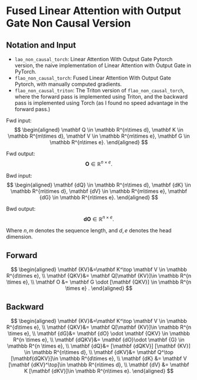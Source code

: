 # Fused Linear Attention with Output Gate Non Causal Version

## Notation and Input

- `lao_non_causal_torch`: Linear Attention With Output Gate Pytorch version, the naive implementation of Linear Attention with Output Gate in PyTorch.
- `flao_non_causal_torch`: Fused Linear Attention With Output Gate Pytorch, with manually computed gradients.
- `flao_non_causal_triton`: The Triton version of `flao_non_causal_torch`, where the forward pass is implemented using Triton, and the backward pass is implemented using Torch (as I found no speed advantage in the forward pass.)

Fwd input:
$$
\begin{aligned}
\mathbf Q \in \mathbb R^{n\times d},
\mathbf K \in \mathbb R^{m\times d},
\mathbf V \in \mathbb R^{m\times e},
\mathbf G \in \mathbb R^{n\times e}.
\end{aligned}
$$

Fwd output:
$$
\mathbf O \in \mathbb R^{n\times e}.
$$

Bwd input:
$$
\begin{aligned}
\mathbf {dQ} \in \mathbb R^{n\times d},
\mathbf {dK} \in \mathbb R^{m\times d},
\mathbf {dV} \in \mathbb R^{m\times e},
\mathbf {dG} \in \mathbb R^{n\times e}.
\end{aligned}
$$

Bwd output:
$$
\mathbf {dO}\in \mathbb R^{n\times e}.
$$

Where $n, m$ denotes the sequence length, and $d, e$ denotes the head dimension.



## Forward

$$
\begin{aligned}
\mathbf {KV}&=\mathbf K^\top \mathbf V \in \mathbb R^{d\times e}, \\
\mathbf {QKV}&= \mathbf Q[\mathbf {KV}]\in \mathbb R^{n \times e},  \\
\mathbf O &= \mathbf G \odot [\mathbf {QKV}] \in \mathbb R^{n \times e} .
\end{aligned}
$$

## Backward

$$
\begin{aligned}
\mathbf {KV}&=\mathbf K^\top \mathbf V \in \mathbb R^{d\times e}, \\
\mathbf {QKV}&= \mathbf Q[\mathbf {KV}]\in \mathbb R^{n \times e},  \\
\mathbf {dG}&= \mathbf {dO} \odot \mathbf {QKV} \in \mathbb R^{n \times e}, \\
\mathbf {dQKV}&= \mathbf {dO}\odot \mathbf {G} \in \mathbb R^{n \times e}, \\
\mathbf {dQ}&= [\mathbf {dQKV}] [\mathbf {KV}] \in \mathbb R^{n\times d}, \\
\mathbf {dKV}&= \mathbf Q^\top [\mathbf{dQKV}]\in \mathbb R^{d\times e},  \\
\mathbf {dK} &= \mathbf V [\mathbf {dKV}^\top]\in \mathbb R^{n\times d},  \\
\mathbf {dV} &= \mathbf K [\mathbf {dKV}]\in \mathbb R^{n\times e}.
\end{aligned}
$$
